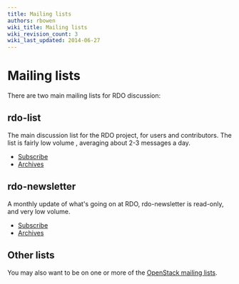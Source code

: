 ```yaml
---
title: Mailing lists
authors: rbowen
wiki_title: Mailing lists
wiki_revision_count: 3
wiki_last_updated: 2014-06-27
---
```


# Mailing lists

There are two main mailing lists for RDO discussion:

## rdo-list

The main discussion list for the RDO project, for users and contributors. The list is fairly low volume , averaging about 2-3 messages a day.

*   [Subscribe](http://www.redhat.com/mailman/listinfo/rdo-list)
*   [Archives](https://www.redhat.com/archives/rdo-list/)

## rdo-newsletter

A monthly update of what's going on at RDO, rdo-newsletter is read-only, and very low volume.

*   [Subscribe](http://www.redhat.com/mailman/listinfo/rdo-newsletter)
*   [Archives](https://www.redhat.com/archives/rdo-newsletter/)

## Other lists

You may also want to be on one or more of the [OpenStack mailing lists](https://wiki.openstack.org/wiki/Mailing_Lists).
